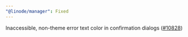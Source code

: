 ```yaml
---
"@linode/manager": Fixed
---
```


Inaccessible, non-theme error text color in confirmation dialogs ([#10828](https://github.com/linode/manager/pull/10828))

